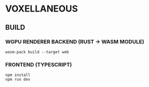 # VOXELLANEOUS

## BUILD

### WGPU RENDERER BACKEND (RUST -> WASM MODULE)
```
wasm-pack build --target web
```

### FRONTEND (TYPESCRIPT)
```
npm install
npm run dev
```